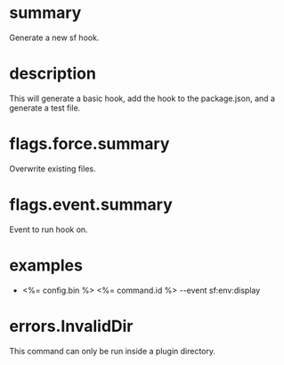 # summary

Generate a new sf hook.

# description

This will generate a basic hook, add the hook to the package.json, and a generate a test file.

# flags.force.summary

Overwrite existing files.

# flags.event.summary

Event to run hook on.

# examples

- <%= config.bin %> <%= command.id %> --event sf:env:display

# errors.InvalidDir

This command can only be run inside a plugin directory.
